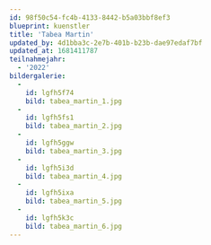 ```yaml
---
id: 98f50c54-fc4b-4133-8442-b5a03bbf8ef3
blueprint: kuenstler
title: 'Tabea Martin'
updated_by: 4d1bba3c-2e7b-401b-b23b-dae97edaf7bf
updated_at: 1681411787
teilnahmejahr:
  - '2022'
bildergalerie:
  -
    id: lgfh5f74
    bild: tabea_martin_1.jpg
  -
    id: lgfh5fs1
    bild: tabea_martin_2.jpg
  -
    id: lgfh5ggw
    bild: tabea_martin_3.jpg
  -
    id: lgfh5i3d
    bild: tabea_martin_4.jpg
  -
    id: lgfh5ixa
    bild: tabea_martin_5.jpg
  -
    id: lgfh5k3c
    bild: tabea_martin_6.jpg
---
```

